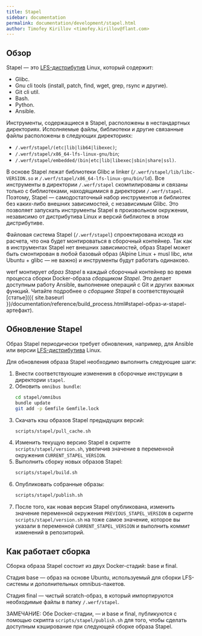 ```yaml
---
title: Stapel
sidebar: documentation
permalink: documentation/development/stapel.html
author: Timofey Kirillov <timofey.kirillov@flant.com>
---
```


## Обзор

Stapel — это [LFS-дистрибутив](http://www.linuxfromscratch.org/lfs/view/stable) Linux, который содержит:

* Glibc.
* Gnu cli tools (install, patch, find, wget, grep, rsync и другие).
* Git cli util.
* Bash.
* Python.
* Ansible.

Инструменты, содержащиеся в Stapel, расположены в нестандартных директориях. 
Исполняемые файлы, библиотеки и другие связанные файлы расположены в следующих директориях:

* `/.werf/stapel/(etc|lib|lib64|libexec)`;
* `/.werf/stapel/x86_64-lfs-linux-gnu/bin`;
* `/.werf/stapel/embedded/(bin|etc|lib|libexec|sbin|share|ssl)`.

В основе Stapel лежат библиотеки Glibc и linker (`/.werf/stapel/lib/libc-VERSION.so` и `/.werf/stapel/x86_64-lfs-linux-gnu/bin/ld`). 
Все инструменты в директории `/.werf/stapel` скомпилированы и связаны только с библиотеками, находящимися в директории `/.werf/stapel`. 
Поэтому, Stapel — самодостаточный набор инструментов и библиотек без каких-либо внешних зависимостей, с независимым Glibc. 
Это позволяет запускать инструменты Stapel в произвольном окружении, независимо от дистрибутива Linux и версий библиотек в этом дистрибутиве.

Файловая система Stapel (`/.werf/stapel`) спроектирована исходя из расчета, что она будет монтироваться в сборочный контейнер. 
Так как в инструментах Stapel нет внешних зависимостей, образ Stapel может быть смонтирован в любой базовый образ (Alpine Linux + musl libc, или  Ubuntu + glibc — не важно) и инструменты будут работать одинаково.

werf монтирует _образ Stapel_ в каждый сборочный контейнер во время процесса сборки Docker-образа _сборщиком Stapel_. 
Это делает доступным работу Ansible, выполнение операций с Git и других важных функций. 
Читайте подробнее о _сборщике Stapel_ в соответствующей [статье]({{ site.baseurl }}/documentation/reference/build_process.html#stapel-образ-и-stapel-артефакт).

## Обновление Stapel

Образ Stapel периодически требует обновления, например, для Ansible или версии [LFS-дистрибутива](http://www.linuxfromscratch.org/lfs/view/stable) Linux.

Для обновления образа Stapel необходимо выполнить следующие шаги:

1. Внести соответствующие изменения в сборочные инструкции в директории `stapel`.
2. Обновить `omnibus bundle`:
    ```bash
    cd stapel/omnibus
    bundle update
    git add -p Gemfile Gemfile.lock
    ```
3. Скачать кэш образов Stapel предыдущих версий:
    ```bash
    scripts/stapel/pull_cache.sh
    ```
4. Изменить текущую версию Stapel в скрипте `scripts/stapel/version.sh`, увеличив значение в переменной окружения `CURRENT_STAPEL_VERSION`.
5. Выполнить сборку новых образов Stapel:
    ```bash
    scripts/stapel/build.sh
    ```
6. Опубликовать собранные образы:
    ```bash
    scripts/stapel/publish.sh
    ```
7. После того, как новая версия Stapel опубликована, изменить значение переменной окружения `PREVIOUS_STAPEL_VERSION` в скрипте `scripts/stapel/version.sh` на тоже самое значение, которое вы указали в переменной `CURRENT_STAPEL_VERSION` и выполнить коммит изменений в репозиторий.

## Как работает сборка

Сборка образа Stapel состоит из двух Docker-стадий: base и final.

Стадия base — образ на основе Ubuntu, используемый для сборки LFS-системы и дополнительных omnibus-пакетов.

Стадия final — чистый scratch-образ, в который импортируются необходимые файлы в папку `/.werf/stapel`.

ЗАМЕЧАНИЕ: Обе Docker-стадии, — и base и final, публикуются с помощью скрипта `scripts/stapel/publish.sh` для того, чтобы сделать доступным кэширование при следующей сборке образа Stapel.
